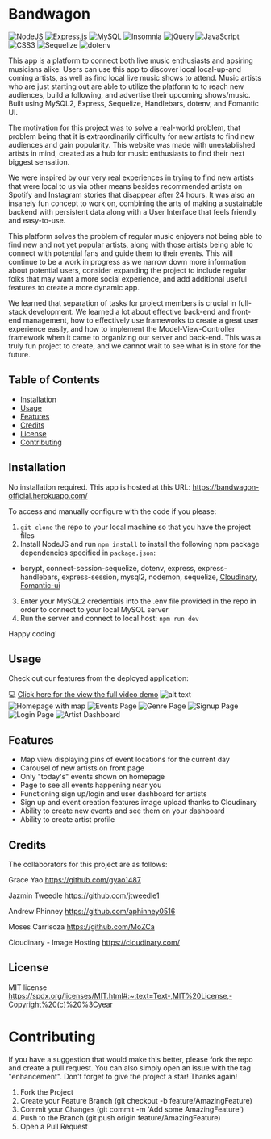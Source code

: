 # Bandwagon 
![NodeJS](https://img.shields.io/badge/node.js-6DA55F?style=for-the-badge&logo=node.js&logoColor=white)
![Express.js](https://img.shields.io/badge/express.js-%23404d59.svg?style=for-the-badge&logo=express&logoColor=%2361DAFB)
![MySQL](https://img.shields.io/badge/mysql-%2300f.svg?style=for-the-badge&logo=mysql&logoColor=white)
![Insomnia](https://img.shields.io/badge/Insomnia-black?style=for-the-badge&logo=insomnia&logoColor=5849BE)
![jQuery](https://img.shields.io/badge/jquery-%230769AD.svg?style=for-the-badge&logo=jquery&logoColor=white)
![JavaScript](https://img.shields.io/badge/javascript-%23323330.svg?style=for-the-badge&logo=javascript&logoColor=%23F7DF1E)
![CSS3](https://img.shields.io/badge/css3-%231572B6.svg?style=for-the-badge&logo=css3&logoColor=white)
![Sequelize](https://img.shields.io/badge/Sequelize-52B0E7?style=for-the-badge&logo=Sequelize&logoColor=white)
![dotenv](https://img.shields.io/badge/dotenv-green)
      
This app is a platform to connect both live music enthusiasts and apsiring musicians alike. Users can use this app to discover local local-up-and coming artists, as well as find local live music shows to attend. Music artists who are just starting out are able to utilize the platform to to reach new audiences, build a following, and advertise their upcoming shows/music. Built using MySQL2, Express, Sequelize, Handlebars, dotenv, and Fomantic UI.


The motivation for this project was to solve a real-world problem, that problem being that it is extraordinarily difficulty for new artists to find new audiences and gain popularity. This website was made with unestablished artists in mind, created as a hub for music enthusiasts to find their next biggest sensation.

We were inspired by our very real experiences in trying to find new artists that were local to us via other means besides recommended artists on Spotify and Instagram stories that disappear after 24 hours. It was also an insanely fun concept to work on, combining the arts of making a sustainable backend with persistent data along with a User Interface that feels friendly and easy-to-use.

This platform solves the problem of regular music enjoyers not being able to find new and not yet popular artists, along with those artists being able to connect with potential fans and guide them to their events. This will continue to be a work in progress as we narrow down more information about potential users, consider expanding the project to include regular folks that may want a more social experience, and add additional useful features to create a more dynamic app.

We learned that separation of tasks for project members is crucial in full-stack development. We learned a lot about effective back-end and front-end management, how to effectively use frameworks to create a great user experience easily, and how to implement the Model-View-Controller framework when it came to organizing our server and back-end. This was a truly fun project to create, and we cannot wait to see what is in store for the future.

## Table of Contents 
  - [Installation](#installation)
  - [Usage](#usage)
  - [Features](#features)
  - [Credits](#credits)
  - [License](#license)
  - [Contributing](#credits)
  

## Installation

No installation required. This app is hosted at this URL: https://bandwagon-official.herokuapp.com/ 

To access and manually configure with the code if you please:
1. `git clone` the repo to your local machine so that you have the project files
2. Install NodeJS and run `npm install` to install the following npm package dependencies specified in `package.json`:
* bcrypt, connect-session-sequelize, dotenv, express, express-handlebars, express-session, mysql2, nodemon, sequelize, [Cloudinary](https://cloudinary.com/), [Fomantic-ui](https://fomantic-ui.com/) 
3. Enter your MySQL2 credentials into the .env file provided in the repo in order to connect to your local MySQL server
4. Run the server and connect to local host:
`npm run dev`

Happy coding!

## Usage

Check out our features from the deployed application: 

💻 [Click here for the view the full video demo](https://youtu.be/MwMRO_uk90o)
![alt text](/public/assets/images/screenshotwebsite.jpg)
![Homepage with map](/public/assets/images/map.PNG)
![Events Page](/public/assets/images/Events-page.PNG)
![Genre Page](/public/assets/images/genres.PNG)
![Signup Page](/public/assets/images/signup.PNG)
![Login Page](/public/assets/images/login.PNG)
![Artist Dashboard](/public/assets/images/Dashboard.PNG)

## Features
- Map view displaying pins of event locations for the current day
- Carousel of new artists on front page
- Only "today's" events shown on homepage
- Page to see all events happening near you
- Functioning sign up/login and user dashboard for artists
- Sign up and event creation features image upload thanks to Cloudinary
- Ability to create new events and see them on your dashboard
- Ability to create artist profile

## Credits

The collaborators for this project are as follows:

Grace Yao
https://github.com/gyao1487

Jazmin Tweedle
https://github.com/jtweedle1

Andrew Phinney
https://github.com/aphinney0516

Moses Carrisoza
https://github.com/MoZCa

Cloudinary - Image Hosting 
https://cloudinary.com/

## License

MIT license
https://spdx.org/licenses/MIT.html#:~:text=Text-,MIT%20License,-Copyright%20(c)%20%3Cyear

# Contributing

If you have a suggestion that would make this better, please fork the repo and create a pull request. You can also simply open an issue with the tag "enhancement". Don't forget to give the project a star! Thanks again!

1. Fork the Project
2. Create your Feature Branch (git checkout -b feature/AmazingFeature)
3. Commit your Changes (git commit -m 'Add some AmazingFeature')
4. Push to the Branch (git push origin feature/AmazingFeature)
5. Open a Pull Request



